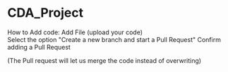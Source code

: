 # CDA_Project

How to Add code:
  Add File (upload your code)<br>
  Select the option "Create a new branch and start a Pull Request"
  Confirm adding a Pull Request
  
  (The Pull request will let us merge the code instead of overwriting)
  

